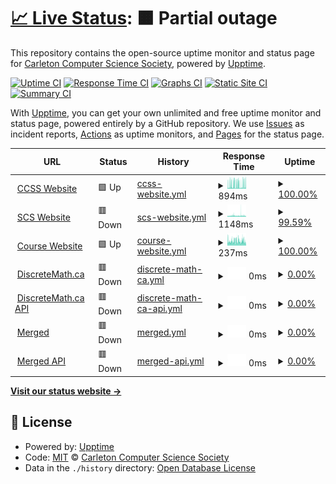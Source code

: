 # [📈 Live Status](https://status.carletoncomputerscience.ca): <!--live status--> **🟧 Partial outage**

This repository contains the open-source uptime monitor and status page for [Carleton Computer Science Society](ccss.carleton.ca), powered by [Upptime](https://github.com/upptime/upptime).

[![Uptime CI](https://github.com/carletoncomputersciencesociety/status.carletoncomputerscience.ca/workflows/Uptime%20CI/badge.svg)](https://github.com/carletoncomputersciencesociety/status.carletoncomputerscience.ca/actions?query=workflow%3A%22Uptime+CI%22)
[![Response Time CI](https://github.com/carletoncomputersciencesociety/status.carletoncomputerscience.ca/workflows/Response%20Time%20CI/badge.svg)](https://github.com/carletoncomputersciencesociety/status.carletoncomputerscience.ca/actions?query=workflow%3A%22Response+Time+CI%22)
[![Graphs CI](https://github.com/carletoncomputersciencesociety/status.carletoncomputerscience.ca/workflows/Graphs%20CI/badge.svg)](https://github.com/carletoncomputersciencesociety/status.carletoncomputerscience.ca/actions?query=workflow%3A%22Graphs+CI%22)
[![Static Site CI](https://github.com/carletoncomputersciencesociety/status.carletoncomputerscience.ca/workflows/Static%20Site%20CI/badge.svg)](https://github.com/carletoncomputersciencesociety/status.carletoncomputerscience.ca/actions?query=workflow%3A%22Static+Site+CI%22)
[![Summary CI](https://github.com/carletoncomputersciencesociety/status.carletoncomputerscience.ca/workflows/Summary%20CI/badge.svg)](https://github.com/carletoncomputersciencesociety/status.carletoncomputerscience.ca/actions?query=workflow%3A%22Summary+CI%22)

With [Upptime](https://upptime.js.org), you can get your own unlimited and free uptime monitor and status page, powered entirely by a GitHub repository. We use [Issues](https://github.com/carletoncomputersciencesociety/status.carletoncomputerscience.ca/issues) as incident reports, [Actions](https://github.com/carletoncomputersciencesociety/status.carletoncomputerscience.ca/actions) as uptime monitors, and [Pages](https://status.carletoncomputerscience.ca) for the status page.

<!--start: status pages-->
<!-- This summary is generated by Upptime (https://github.com/upptime/upptime) -->
<!-- Do not edit this manually, your changes will be overwritten -->
<!-- prettier-ignore -->
| URL | Status | History | Response Time | Uptime |
| --- | ------ | ------- | ------------- | ------ |
| <img alt="" src="https://icons.duckduckgo.com/ip3/ccss.carleton.ca.ico" height="13"> [CCSS Website](https://ccss.carleton.ca) | 🟩 Up | [ccss-website.yml](https://github.com/CarletonComputerScienceSociety/status.carletoncomputerscience.ca/commits/HEAD/history/ccss-website.yml) | <details><summary><img alt="Response time graph" src="./graphs/ccss-website/response-time-week.png" height="20"> 894ms</summary><br><a href="https://status.carletoncomputerscience.ca/history/ccss-website"><img alt="Response time 928" src="https://img.shields.io/endpoint?url=https%3A%2F%2Fraw.githubusercontent.com%2FCarletonComputerScienceSociety%2Fstatus.carletoncomputerscience.ca%2FHEAD%2Fapi%2Fccss-website%2Fresponse-time.json"></a><br><a href="https://status.carletoncomputerscience.ca/history/ccss-website"><img alt="24-hour response time 1066" src="https://img.shields.io/endpoint?url=https%3A%2F%2Fraw.githubusercontent.com%2FCarletonComputerScienceSociety%2Fstatus.carletoncomputerscience.ca%2FHEAD%2Fapi%2Fccss-website%2Fresponse-time-day.json"></a><br><a href="https://status.carletoncomputerscience.ca/history/ccss-website"><img alt="7-day response time 894" src="https://img.shields.io/endpoint?url=https%3A%2F%2Fraw.githubusercontent.com%2FCarletonComputerScienceSociety%2Fstatus.carletoncomputerscience.ca%2FHEAD%2Fapi%2Fccss-website%2Fresponse-time-week.json"></a><br><a href="https://status.carletoncomputerscience.ca/history/ccss-website"><img alt="30-day response time 964" src="https://img.shields.io/endpoint?url=https%3A%2F%2Fraw.githubusercontent.com%2FCarletonComputerScienceSociety%2Fstatus.carletoncomputerscience.ca%2FHEAD%2Fapi%2Fccss-website%2Fresponse-time-month.json"></a><br><a href="https://status.carletoncomputerscience.ca/history/ccss-website"><img alt="1-year response time 921" src="https://img.shields.io/endpoint?url=https%3A%2F%2Fraw.githubusercontent.com%2FCarletonComputerScienceSociety%2Fstatus.carletoncomputerscience.ca%2FHEAD%2Fapi%2Fccss-website%2Fresponse-time-year.json"></a></details> | <details><summary><a href="https://status.carletoncomputerscience.ca/history/ccss-website">100.00%</a></summary><a href="https://status.carletoncomputerscience.ca/history/ccss-website"><img alt="All-time uptime 97.11%" src="https://img.shields.io/endpoint?url=https%3A%2F%2Fraw.githubusercontent.com%2FCarletonComputerScienceSociety%2Fstatus.carletoncomputerscience.ca%2FHEAD%2Fapi%2Fccss-website%2Fuptime.json"></a><br><a href="https://status.carletoncomputerscience.ca/history/ccss-website"><img alt="24-hour uptime 100.00%" src="https://img.shields.io/endpoint?url=https%3A%2F%2Fraw.githubusercontent.com%2FCarletonComputerScienceSociety%2Fstatus.carletoncomputerscience.ca%2FHEAD%2Fapi%2Fccss-website%2Fuptime-day.json"></a><br><a href="https://status.carletoncomputerscience.ca/history/ccss-website"><img alt="7-day uptime 100.00%" src="https://img.shields.io/endpoint?url=https%3A%2F%2Fraw.githubusercontent.com%2FCarletonComputerScienceSociety%2Fstatus.carletoncomputerscience.ca%2FHEAD%2Fapi%2Fccss-website%2Fuptime-week.json"></a><br><a href="https://status.carletoncomputerscience.ca/history/ccss-website"><img alt="30-day uptime 100.00%" src="https://img.shields.io/endpoint?url=https%3A%2F%2Fraw.githubusercontent.com%2FCarletonComputerScienceSociety%2Fstatus.carletoncomputerscience.ca%2FHEAD%2Fapi%2Fccss-website%2Fuptime-month.json"></a><br><a href="https://status.carletoncomputerscience.ca/history/ccss-website"><img alt="1-year uptime 99.94%" src="https://img.shields.io/endpoint?url=https%3A%2F%2Fraw.githubusercontent.com%2FCarletonComputerScienceSociety%2Fstatus.carletoncomputerscience.ca%2FHEAD%2Fapi%2Fccss-website%2Fuptime-year.json"></a></details>
| <img alt="" src="https://icons.duckduckgo.com/ip3/scs.carleton.ca.ico" height="13"> [SCS Website](https://scs.carleton.ca) | 🟥 Down | [scs-website.yml](https://github.com/CarletonComputerScienceSociety/status.carletoncomputerscience.ca/commits/HEAD/history/scs-website.yml) | <details><summary><img alt="Response time graph" src="./graphs/scs-website/response-time-week.png" height="20"> 1148ms</summary><br><a href="https://status.carletoncomputerscience.ca/history/scs-website"><img alt="Response time 972" src="https://img.shields.io/endpoint?url=https%3A%2F%2Fraw.githubusercontent.com%2FCarletonComputerScienceSociety%2Fstatus.carletoncomputerscience.ca%2FHEAD%2Fapi%2Fscs-website%2Fresponse-time.json"></a><br><a href="https://status.carletoncomputerscience.ca/history/scs-website"><img alt="24-hour response time 1055" src="https://img.shields.io/endpoint?url=https%3A%2F%2Fraw.githubusercontent.com%2FCarletonComputerScienceSociety%2Fstatus.carletoncomputerscience.ca%2FHEAD%2Fapi%2Fscs-website%2Fresponse-time-day.json"></a><br><a href="https://status.carletoncomputerscience.ca/history/scs-website"><img alt="7-day response time 1148" src="https://img.shields.io/endpoint?url=https%3A%2F%2Fraw.githubusercontent.com%2FCarletonComputerScienceSociety%2Fstatus.carletoncomputerscience.ca%2FHEAD%2Fapi%2Fscs-website%2Fresponse-time-week.json"></a><br><a href="https://status.carletoncomputerscience.ca/history/scs-website"><img alt="30-day response time 970" src="https://img.shields.io/endpoint?url=https%3A%2F%2Fraw.githubusercontent.com%2FCarletonComputerScienceSociety%2Fstatus.carletoncomputerscience.ca%2FHEAD%2Fapi%2Fscs-website%2Fresponse-time-month.json"></a><br><a href="https://status.carletoncomputerscience.ca/history/scs-website"><img alt="1-year response time 972" src="https://img.shields.io/endpoint?url=https%3A%2F%2Fraw.githubusercontent.com%2FCarletonComputerScienceSociety%2Fstatus.carletoncomputerscience.ca%2FHEAD%2Fapi%2Fscs-website%2Fresponse-time-year.json"></a></details> | <details><summary><a href="https://status.carletoncomputerscience.ca/history/scs-website">99.59%</a></summary><a href="https://status.carletoncomputerscience.ca/history/scs-website"><img alt="All-time uptime 95.30%" src="https://img.shields.io/endpoint?url=https%3A%2F%2Fraw.githubusercontent.com%2FCarletonComputerScienceSociety%2Fstatus.carletoncomputerscience.ca%2FHEAD%2Fapi%2Fscs-website%2Fuptime.json"></a><br><a href="https://status.carletoncomputerscience.ca/history/scs-website"><img alt="24-hour uptime 97.16%" src="https://img.shields.io/endpoint?url=https%3A%2F%2Fraw.githubusercontent.com%2FCarletonComputerScienceSociety%2Fstatus.carletoncomputerscience.ca%2FHEAD%2Fapi%2Fscs-website%2Fuptime-day.json"></a><br><a href="https://status.carletoncomputerscience.ca/history/scs-website"><img alt="7-day uptime 99.59%" src="https://img.shields.io/endpoint?url=https%3A%2F%2Fraw.githubusercontent.com%2FCarletonComputerScienceSociety%2Fstatus.carletoncomputerscience.ca%2FHEAD%2Fapi%2Fscs-website%2Fuptime-week.json"></a><br><a href="https://status.carletoncomputerscience.ca/history/scs-website"><img alt="30-day uptime 99.74%" src="https://img.shields.io/endpoint?url=https%3A%2F%2Fraw.githubusercontent.com%2FCarletonComputerScienceSociety%2Fstatus.carletoncomputerscience.ca%2FHEAD%2Fapi%2Fscs-website%2Fuptime-month.json"></a><br><a href="https://status.carletoncomputerscience.ca/history/scs-website"><img alt="1-year uptime 99.65%" src="https://img.shields.io/endpoint?url=https%3A%2F%2Fraw.githubusercontent.com%2FCarletonComputerScienceSociety%2Fstatus.carletoncomputerscience.ca%2FHEAD%2Fapi%2Fscs-website%2Fuptime-year.json"></a></details>
| <img alt="" src="https://icons.duckduckgo.com/ip3/courses.carletoncomputerscience.ca.ico" height="13"> [Course Website](https://courses.carletoncomputerscience.ca) | 🟩 Up | [course-website.yml](https://github.com/CarletonComputerScienceSociety/status.carletoncomputerscience.ca/commits/HEAD/history/course-website.yml) | <details><summary><img alt="Response time graph" src="./graphs/course-website/response-time-week.png" height="20"> 237ms</summary><br><a href="https://status.carletoncomputerscience.ca/history/course-website"><img alt="Response time 212" src="https://img.shields.io/endpoint?url=https%3A%2F%2Fraw.githubusercontent.com%2FCarletonComputerScienceSociety%2Fstatus.carletoncomputerscience.ca%2FHEAD%2Fapi%2Fcourse-website%2Fresponse-time.json"></a><br><a href="https://status.carletoncomputerscience.ca/history/course-website"><img alt="24-hour response time 207" src="https://img.shields.io/endpoint?url=https%3A%2F%2Fraw.githubusercontent.com%2FCarletonComputerScienceSociety%2Fstatus.carletoncomputerscience.ca%2FHEAD%2Fapi%2Fcourse-website%2Fresponse-time-day.json"></a><br><a href="https://status.carletoncomputerscience.ca/history/course-website"><img alt="7-day response time 237" src="https://img.shields.io/endpoint?url=https%3A%2F%2Fraw.githubusercontent.com%2FCarletonComputerScienceSociety%2Fstatus.carletoncomputerscience.ca%2FHEAD%2Fapi%2Fcourse-website%2Fresponse-time-week.json"></a><br><a href="https://status.carletoncomputerscience.ca/history/course-website"><img alt="30-day response time 232" src="https://img.shields.io/endpoint?url=https%3A%2F%2Fraw.githubusercontent.com%2FCarletonComputerScienceSociety%2Fstatus.carletoncomputerscience.ca%2FHEAD%2Fapi%2Fcourse-website%2Fresponse-time-month.json"></a><br><a href="https://status.carletoncomputerscience.ca/history/course-website"><img alt="1-year response time 213" src="https://img.shields.io/endpoint?url=https%3A%2F%2Fraw.githubusercontent.com%2FCarletonComputerScienceSociety%2Fstatus.carletoncomputerscience.ca%2FHEAD%2Fapi%2Fcourse-website%2Fresponse-time-year.json"></a></details> | <details><summary><a href="https://status.carletoncomputerscience.ca/history/course-website">100.00%</a></summary><a href="https://status.carletoncomputerscience.ca/history/course-website"><img alt="All-time uptime 99.68%" src="https://img.shields.io/endpoint?url=https%3A%2F%2Fraw.githubusercontent.com%2FCarletonComputerScienceSociety%2Fstatus.carletoncomputerscience.ca%2FHEAD%2Fapi%2Fcourse-website%2Fuptime.json"></a><br><a href="https://status.carletoncomputerscience.ca/history/course-website"><img alt="24-hour uptime 100.00%" src="https://img.shields.io/endpoint?url=https%3A%2F%2Fraw.githubusercontent.com%2FCarletonComputerScienceSociety%2Fstatus.carletoncomputerscience.ca%2FHEAD%2Fapi%2Fcourse-website%2Fuptime-day.json"></a><br><a href="https://status.carletoncomputerscience.ca/history/course-website"><img alt="7-day uptime 100.00%" src="https://img.shields.io/endpoint?url=https%3A%2F%2Fraw.githubusercontent.com%2FCarletonComputerScienceSociety%2Fstatus.carletoncomputerscience.ca%2FHEAD%2Fapi%2Fcourse-website%2Fuptime-week.json"></a><br><a href="https://status.carletoncomputerscience.ca/history/course-website"><img alt="30-day uptime 99.97%" src="https://img.shields.io/endpoint?url=https%3A%2F%2Fraw.githubusercontent.com%2FCarletonComputerScienceSociety%2Fstatus.carletoncomputerscience.ca%2FHEAD%2Fapi%2Fcourse-website%2Fuptime-month.json"></a><br><a href="https://status.carletoncomputerscience.ca/history/course-website"><img alt="1-year uptime 99.99%" src="https://img.shields.io/endpoint?url=https%3A%2F%2Fraw.githubusercontent.com%2FCarletonComputerScienceSociety%2Fstatus.carletoncomputerscience.ca%2FHEAD%2Fapi%2Fcourse-website%2Fuptime-year.json"></a></details>
| <img alt="" src="https://icons.duckduckgo.com/ip3/discretemath.ca.ico" height="13"> [DiscreteMath.ca](https://discretemath.ca) | 🟥 Down | [discrete-math-ca.yml](https://github.com/CarletonComputerScienceSociety/status.carletoncomputerscience.ca/commits/HEAD/history/discrete-math-ca.yml) | <details><summary><img alt="Response time graph" src="./graphs/discrete-math-ca/response-time-week.png" height="20"> 0ms</summary><br><a href="https://status.carletoncomputerscience.ca/history/discrete-math-ca"><img alt="Response time 202" src="https://img.shields.io/endpoint?url=https%3A%2F%2Fraw.githubusercontent.com%2FCarletonComputerScienceSociety%2Fstatus.carletoncomputerscience.ca%2FHEAD%2Fapi%2Fdiscrete-math-ca%2Fresponse-time.json"></a><br><a href="https://status.carletoncomputerscience.ca/history/discrete-math-ca"><img alt="24-hour response time 0" src="https://img.shields.io/endpoint?url=https%3A%2F%2Fraw.githubusercontent.com%2FCarletonComputerScienceSociety%2Fstatus.carletoncomputerscience.ca%2FHEAD%2Fapi%2Fdiscrete-math-ca%2Fresponse-time-day.json"></a><br><a href="https://status.carletoncomputerscience.ca/history/discrete-math-ca"><img alt="7-day response time 0" src="https://img.shields.io/endpoint?url=https%3A%2F%2Fraw.githubusercontent.com%2FCarletonComputerScienceSociety%2Fstatus.carletoncomputerscience.ca%2FHEAD%2Fapi%2Fdiscrete-math-ca%2Fresponse-time-week.json"></a><br><a href="https://status.carletoncomputerscience.ca/history/discrete-math-ca"><img alt="30-day response time 0" src="https://img.shields.io/endpoint?url=https%3A%2F%2Fraw.githubusercontent.com%2FCarletonComputerScienceSociety%2Fstatus.carletoncomputerscience.ca%2FHEAD%2Fapi%2Fdiscrete-math-ca%2Fresponse-time-month.json"></a><br><a href="https://status.carletoncomputerscience.ca/history/discrete-math-ca"><img alt="1-year response time 202" src="https://img.shields.io/endpoint?url=https%3A%2F%2Fraw.githubusercontent.com%2FCarletonComputerScienceSociety%2Fstatus.carletoncomputerscience.ca%2FHEAD%2Fapi%2Fdiscrete-math-ca%2Fresponse-time-year.json"></a></details> | <details><summary><a href="https://status.carletoncomputerscience.ca/history/discrete-math-ca">0.00%</a></summary><a href="https://status.carletoncomputerscience.ca/history/discrete-math-ca"><img alt="All-time uptime 87.98%" src="https://img.shields.io/endpoint?url=https%3A%2F%2Fraw.githubusercontent.com%2FCarletonComputerScienceSociety%2Fstatus.carletoncomputerscience.ca%2FHEAD%2Fapi%2Fdiscrete-math-ca%2Fuptime.json"></a><br><a href="https://status.carletoncomputerscience.ca/history/discrete-math-ca"><img alt="24-hour uptime 0.00%" src="https://img.shields.io/endpoint?url=https%3A%2F%2Fraw.githubusercontent.com%2FCarletonComputerScienceSociety%2Fstatus.carletoncomputerscience.ca%2FHEAD%2Fapi%2Fdiscrete-math-ca%2Fuptime-day.json"></a><br><a href="https://status.carletoncomputerscience.ca/history/discrete-math-ca"><img alt="7-day uptime 0.00%" src="https://img.shields.io/endpoint?url=https%3A%2F%2Fraw.githubusercontent.com%2FCarletonComputerScienceSociety%2Fstatus.carletoncomputerscience.ca%2FHEAD%2Fapi%2Fdiscrete-math-ca%2Fuptime-week.json"></a><br><a href="https://status.carletoncomputerscience.ca/history/discrete-math-ca"><img alt="30-day uptime 0.00%" src="https://img.shields.io/endpoint?url=https%3A%2F%2Fraw.githubusercontent.com%2FCarletonComputerScienceSociety%2Fstatus.carletoncomputerscience.ca%2FHEAD%2Fapi%2Fdiscrete-math-ca%2Fuptime-month.json"></a><br><a href="https://status.carletoncomputerscience.ca/history/discrete-math-ca"><img alt="1-year uptime 75.07%" src="https://img.shields.io/endpoint?url=https%3A%2F%2Fraw.githubusercontent.com%2FCarletonComputerScienceSociety%2Fstatus.carletoncomputerscience.ca%2FHEAD%2Fapi%2Fdiscrete-math-ca%2Fuptime-year.json"></a></details>
| <img alt="" src="https://icons.duckduckgo.com/ip3/api.discretemath.ca.ico" height="13"> [DiscreteMath.ca API](https://api.discretemath.ca/graphql) | 🟥 Down | [discrete-math-ca-api.yml](https://github.com/CarletonComputerScienceSociety/status.carletoncomputerscience.ca/commits/HEAD/history/discrete-math-ca-api.yml) | <details><summary><img alt="Response time graph" src="./graphs/discrete-math-ca-api/response-time-week.png" height="20"> 0ms</summary><br><a href="https://status.carletoncomputerscience.ca/history/discrete-math-ca-api"><img alt="Response time 239" src="https://img.shields.io/endpoint?url=https%3A%2F%2Fraw.githubusercontent.com%2FCarletonComputerScienceSociety%2Fstatus.carletoncomputerscience.ca%2FHEAD%2Fapi%2Fdiscrete-math-ca-api%2Fresponse-time.json"></a><br><a href="https://status.carletoncomputerscience.ca/history/discrete-math-ca-api"><img alt="24-hour response time 0" src="https://img.shields.io/endpoint?url=https%3A%2F%2Fraw.githubusercontent.com%2FCarletonComputerScienceSociety%2Fstatus.carletoncomputerscience.ca%2FHEAD%2Fapi%2Fdiscrete-math-ca-api%2Fresponse-time-day.json"></a><br><a href="https://status.carletoncomputerscience.ca/history/discrete-math-ca-api"><img alt="7-day response time 0" src="https://img.shields.io/endpoint?url=https%3A%2F%2Fraw.githubusercontent.com%2FCarletonComputerScienceSociety%2Fstatus.carletoncomputerscience.ca%2FHEAD%2Fapi%2Fdiscrete-math-ca-api%2Fresponse-time-week.json"></a><br><a href="https://status.carletoncomputerscience.ca/history/discrete-math-ca-api"><img alt="30-day response time 0" src="https://img.shields.io/endpoint?url=https%3A%2F%2Fraw.githubusercontent.com%2FCarletonComputerScienceSociety%2Fstatus.carletoncomputerscience.ca%2FHEAD%2Fapi%2Fdiscrete-math-ca-api%2Fresponse-time-month.json"></a><br><a href="https://status.carletoncomputerscience.ca/history/discrete-math-ca-api"><img alt="1-year response time 240" src="https://img.shields.io/endpoint?url=https%3A%2F%2Fraw.githubusercontent.com%2FCarletonComputerScienceSociety%2Fstatus.carletoncomputerscience.ca%2FHEAD%2Fapi%2Fdiscrete-math-ca-api%2Fresponse-time-year.json"></a></details> | <details><summary><a href="https://status.carletoncomputerscience.ca/history/discrete-math-ca-api">0.00%</a></summary><a href="https://status.carletoncomputerscience.ca/history/discrete-math-ca-api"><img alt="All-time uptime 87.44%" src="https://img.shields.io/endpoint?url=https%3A%2F%2Fraw.githubusercontent.com%2FCarletonComputerScienceSociety%2Fstatus.carletoncomputerscience.ca%2FHEAD%2Fapi%2Fdiscrete-math-ca-api%2Fuptime.json"></a><br><a href="https://status.carletoncomputerscience.ca/history/discrete-math-ca-api"><img alt="24-hour uptime 0.00%" src="https://img.shields.io/endpoint?url=https%3A%2F%2Fraw.githubusercontent.com%2FCarletonComputerScienceSociety%2Fstatus.carletoncomputerscience.ca%2FHEAD%2Fapi%2Fdiscrete-math-ca-api%2Fuptime-day.json"></a><br><a href="https://status.carletoncomputerscience.ca/history/discrete-math-ca-api"><img alt="7-day uptime 0.00%" src="https://img.shields.io/endpoint?url=https%3A%2F%2Fraw.githubusercontent.com%2FCarletonComputerScienceSociety%2Fstatus.carletoncomputerscience.ca%2FHEAD%2Fapi%2Fdiscrete-math-ca-api%2Fuptime-week.json"></a><br><a href="https://status.carletoncomputerscience.ca/history/discrete-math-ca-api"><img alt="30-day uptime 0.00%" src="https://img.shields.io/endpoint?url=https%3A%2F%2Fraw.githubusercontent.com%2FCarletonComputerScienceSociety%2Fstatus.carletoncomputerscience.ca%2FHEAD%2Fapi%2Fdiscrete-math-ca-api%2Fuptime-month.json"></a><br><a href="https://status.carletoncomputerscience.ca/history/discrete-math-ca-api"><img alt="1-year uptime 75.07%" src="https://img.shields.io/endpoint?url=https%3A%2F%2Fraw.githubusercontent.com%2FCarletonComputerScienceSociety%2Fstatus.carletoncomputerscience.ca%2FHEAD%2Fapi%2Fdiscrete-math-ca-api%2Fuptime-year.json"></a></details>
| <img alt="" src="https://icons.duckduckgo.com/ip3/merged.carletoncomputerscience.ca.ico" height="13"> [Merged](https://merged.carletoncomputerscience.ca) | 🟥 Down | [merged.yml](https://github.com/CarletonComputerScienceSociety/status.carletoncomputerscience.ca/commits/HEAD/history/merged.yml) | <details><summary><img alt="Response time graph" src="./graphs/merged/response-time-week.png" height="20"> 0ms</summary><br><a href="https://status.carletoncomputerscience.ca/history/merged"><img alt="Response time 0" src="https://img.shields.io/endpoint?url=https%3A%2F%2Fraw.githubusercontent.com%2FCarletonComputerScienceSociety%2Fstatus.carletoncomputerscience.ca%2FHEAD%2Fapi%2Fmerged%2Fresponse-time.json"></a><br><a href="https://status.carletoncomputerscience.ca/history/merged"><img alt="24-hour response time 0" src="https://img.shields.io/endpoint?url=https%3A%2F%2Fraw.githubusercontent.com%2FCarletonComputerScienceSociety%2Fstatus.carletoncomputerscience.ca%2FHEAD%2Fapi%2Fmerged%2Fresponse-time-day.json"></a><br><a href="https://status.carletoncomputerscience.ca/history/merged"><img alt="7-day response time 0" src="https://img.shields.io/endpoint?url=https%3A%2F%2Fraw.githubusercontent.com%2FCarletonComputerScienceSociety%2Fstatus.carletoncomputerscience.ca%2FHEAD%2Fapi%2Fmerged%2Fresponse-time-week.json"></a><br><a href="https://status.carletoncomputerscience.ca/history/merged"><img alt="30-day response time 0" src="https://img.shields.io/endpoint?url=https%3A%2F%2Fraw.githubusercontent.com%2FCarletonComputerScienceSociety%2Fstatus.carletoncomputerscience.ca%2FHEAD%2Fapi%2Fmerged%2Fresponse-time-month.json"></a><br><a href="https://status.carletoncomputerscience.ca/history/merged"><img alt="1-year response time 0" src="https://img.shields.io/endpoint?url=https%3A%2F%2Fraw.githubusercontent.com%2FCarletonComputerScienceSociety%2Fstatus.carletoncomputerscience.ca%2FHEAD%2Fapi%2Fmerged%2Fresponse-time-year.json"></a></details> | <details><summary><a href="https://status.carletoncomputerscience.ca/history/merged">0.00%</a></summary><a href="https://status.carletoncomputerscience.ca/history/merged"><img alt="All-time uptime 25.77%" src="https://img.shields.io/endpoint?url=https%3A%2F%2Fraw.githubusercontent.com%2FCarletonComputerScienceSociety%2Fstatus.carletoncomputerscience.ca%2FHEAD%2Fapi%2Fmerged%2Fuptime.json"></a><br><a href="https://status.carletoncomputerscience.ca/history/merged"><img alt="24-hour uptime 0.00%" src="https://img.shields.io/endpoint?url=https%3A%2F%2Fraw.githubusercontent.com%2FCarletonComputerScienceSociety%2Fstatus.carletoncomputerscience.ca%2FHEAD%2Fapi%2Fmerged%2Fuptime-day.json"></a><br><a href="https://status.carletoncomputerscience.ca/history/merged"><img alt="7-day uptime 0.00%" src="https://img.shields.io/endpoint?url=https%3A%2F%2Fraw.githubusercontent.com%2FCarletonComputerScienceSociety%2Fstatus.carletoncomputerscience.ca%2FHEAD%2Fapi%2Fmerged%2Fuptime-week.json"></a><br><a href="https://status.carletoncomputerscience.ca/history/merged"><img alt="30-day uptime 0.00%" src="https://img.shields.io/endpoint?url=https%3A%2F%2Fraw.githubusercontent.com%2FCarletonComputerScienceSociety%2Fstatus.carletoncomputerscience.ca%2FHEAD%2Fapi%2Fmerged%2Fuptime-month.json"></a><br><a href="https://status.carletoncomputerscience.ca/history/merged"><img alt="1-year uptime 0.00%" src="https://img.shields.io/endpoint?url=https%3A%2F%2Fraw.githubusercontent.com%2FCarletonComputerScienceSociety%2Fstatus.carletoncomputerscience.ca%2FHEAD%2Fapi%2Fmerged%2Fuptime-year.json"></a></details>
| <img alt="" src="https://icons.duckduckgo.com/ip3/api.merged.carletoncomputerscience.ca.ico" height="13"> [Merged API](https://api.merged.carletoncomputerscience.ca/api) | 🟥 Down | [merged-api.yml](https://github.com/CarletonComputerScienceSociety/status.carletoncomputerscience.ca/commits/HEAD/history/merged-api.yml) | <details><summary><img alt="Response time graph" src="./graphs/merged-api/response-time-week.png" height="20"> 0ms</summary><br><a href="https://status.carletoncomputerscience.ca/history/merged-api"><img alt="Response time 0" src="https://img.shields.io/endpoint?url=https%3A%2F%2Fraw.githubusercontent.com%2FCarletonComputerScienceSociety%2Fstatus.carletoncomputerscience.ca%2FHEAD%2Fapi%2Fmerged-api%2Fresponse-time.json"></a><br><a href="https://status.carletoncomputerscience.ca/history/merged-api"><img alt="24-hour response time 0" src="https://img.shields.io/endpoint?url=https%3A%2F%2Fraw.githubusercontent.com%2FCarletonComputerScienceSociety%2Fstatus.carletoncomputerscience.ca%2FHEAD%2Fapi%2Fmerged-api%2Fresponse-time-day.json"></a><br><a href="https://status.carletoncomputerscience.ca/history/merged-api"><img alt="7-day response time 0" src="https://img.shields.io/endpoint?url=https%3A%2F%2Fraw.githubusercontent.com%2FCarletonComputerScienceSociety%2Fstatus.carletoncomputerscience.ca%2FHEAD%2Fapi%2Fmerged-api%2Fresponse-time-week.json"></a><br><a href="https://status.carletoncomputerscience.ca/history/merged-api"><img alt="30-day response time 0" src="https://img.shields.io/endpoint?url=https%3A%2F%2Fraw.githubusercontent.com%2FCarletonComputerScienceSociety%2Fstatus.carletoncomputerscience.ca%2FHEAD%2Fapi%2Fmerged-api%2Fresponse-time-month.json"></a><br><a href="https://status.carletoncomputerscience.ca/history/merged-api"><img alt="1-year response time 0" src="https://img.shields.io/endpoint?url=https%3A%2F%2Fraw.githubusercontent.com%2FCarletonComputerScienceSociety%2Fstatus.carletoncomputerscience.ca%2FHEAD%2Fapi%2Fmerged-api%2Fresponse-time-year.json"></a></details> | <details><summary><a href="https://status.carletoncomputerscience.ca/history/merged-api">0.00%</a></summary><a href="https://status.carletoncomputerscience.ca/history/merged-api"><img alt="All-time uptime 25.77%" src="https://img.shields.io/endpoint?url=https%3A%2F%2Fraw.githubusercontent.com%2FCarletonComputerScienceSociety%2Fstatus.carletoncomputerscience.ca%2FHEAD%2Fapi%2Fmerged-api%2Fuptime.json"></a><br><a href="https://status.carletoncomputerscience.ca/history/merged-api"><img alt="24-hour uptime 0.00%" src="https://img.shields.io/endpoint?url=https%3A%2F%2Fraw.githubusercontent.com%2FCarletonComputerScienceSociety%2Fstatus.carletoncomputerscience.ca%2FHEAD%2Fapi%2Fmerged-api%2Fuptime-day.json"></a><br><a href="https://status.carletoncomputerscience.ca/history/merged-api"><img alt="7-day uptime 0.00%" src="https://img.shields.io/endpoint?url=https%3A%2F%2Fraw.githubusercontent.com%2FCarletonComputerScienceSociety%2Fstatus.carletoncomputerscience.ca%2FHEAD%2Fapi%2Fmerged-api%2Fuptime-week.json"></a><br><a href="https://status.carletoncomputerscience.ca/history/merged-api"><img alt="30-day uptime 0.00%" src="https://img.shields.io/endpoint?url=https%3A%2F%2Fraw.githubusercontent.com%2FCarletonComputerScienceSociety%2Fstatus.carletoncomputerscience.ca%2FHEAD%2Fapi%2Fmerged-api%2Fuptime-month.json"></a><br><a href="https://status.carletoncomputerscience.ca/history/merged-api"><img alt="1-year uptime 0.00%" src="https://img.shields.io/endpoint?url=https%3A%2F%2Fraw.githubusercontent.com%2FCarletonComputerScienceSociety%2Fstatus.carletoncomputerscience.ca%2FHEAD%2Fapi%2Fmerged-api%2Fuptime-year.json"></a></details>

<!--end: status pages-->

[**Visit our status website →**](https://status.carletoncomputerscience.ca)

## 📄 License

- Powered by: [Upptime](https://github.com/upptime/upptime)
- Code: [MIT](./LICENSE) © [Carleton Computer Science Society](ccss.carleton.ca)
- Data in the `./history` directory: [Open Database License](https://opendatacommons.org/licenses/odbl/1-0/)
